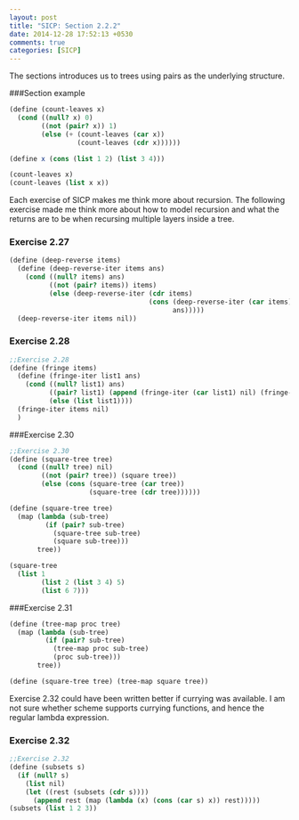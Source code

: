 ```yaml
---
layout: post
title: "SICP: Section 2.2.2"
date: 2014-12-28 17:52:13 +0530
comments: true
categories: [SICP]
---
```


The sections introduces us to trees using pairs as the underlying structure.

###Section example
``` scheme
(define (count-leaves x)
  (cond ((null? x) 0)
        ((not (pair? x)) 1)
        (else (+ (count-leaves (car x))
                 (count-leaves (cdr x))))))

(define x (cons (list 1 2) (list 3 4)))

(count-leaves x)
(count-leaves (list x x))
```

Each exercise of SICP makes me think more about recursion. The following exercise made me
think more about how to model recursion and what the returns are to be when recursing multiple
layers inside a tree.
### Exercise 2.27
``` scheme
(define (deep-reverse items)
  (define (deep-reverse-iter items ans)
    (cond ((null? items) ans)
          ((not (pair? items)) items)
          (else (deep-reverse-iter (cdr items)
                                   (cons (deep-reverse-iter (car items) nil)
                                         ans)))))
  (deep-reverse-iter items nil))
```

### Exercise 2.28
``` scheme
;;Exercise 2.28
(define (fringe items)
  (define (fringe-iter list1 ans)
    (cond ((null? list1) ans)
          ((pair? list1) (append (fringe-iter (car list1) nil) (fringe-iter (cdr list1) nil)))
          (else (list list1))))
  (fringe-iter items nil)
  )
```

###Exercise 2.30

``` scheme
;;Exercise 2.30
(define (square-tree tree)
  (cond ((null? tree) nil)
        ((not (pair? tree)) (square tree))
        (else (cons (square-tree (car tree))
                    (square-tree (cdr tree))))))

(define (square-tree tree)
  (map (lambda (sub-tree)
         (if (pair? sub-tree)
           (square-tree sub-tree)
           (square sub-tree))) 
       tree))

(square-tree
  (list 1
        (list 2 (list 3 4) 5)
        (list 6 7)))
```

###Exercise 2.31

``` scheme
(define (tree-map proc tree)
  (map (lambda (sub-tree)
         (if (pair? sub-tree)
           (tree-map proc sub-tree)
           (proc sub-tree)))
       tree))

(define (square-tree tree) (tree-map square tree))
```

Exercise 2.32 could have been written better if currying was available. I am not sure whether scheme supports currying functions, and hence the
regular lambda expression.

### Exercise 2.32
``` scheme
;;Exercise 2.32
(define (subsets s)
  (if (null? s)
    (list nil)
    (let ((rest (subsets (cdr s))))
      (append rest (map (lambda (x) (cons (car s) x)) rest)))))
(subsets (list 1 2 3))
```




